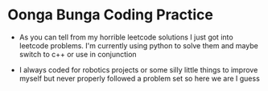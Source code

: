 <h1>Oonga Bunga Coding Practice</h1>

- As you can tell from my horrible leetcode solutions I just got into leetcode problems. I'm currently using python to solve them
and maybe switch to c++ or use in conjunction

- I always coded for robotics projects or some silly little things to improve myself but never properly followed a problem set so here
we are I guess
